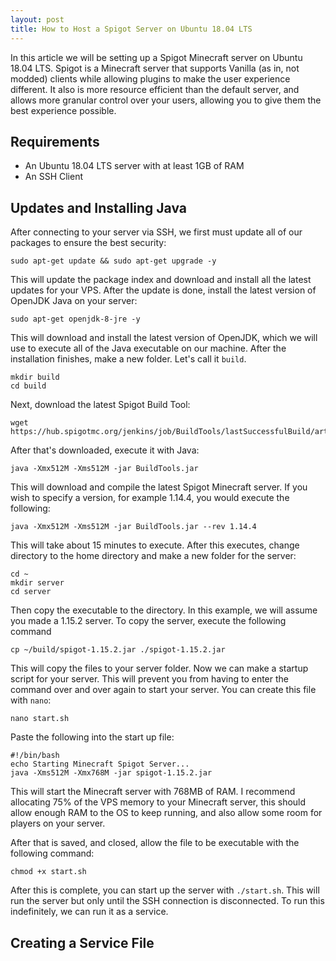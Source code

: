 ```yaml
---
layout: post
title: How to Host a Spigot Server on Ubuntu 18.04 LTS
---
```


In this article we will be setting up a Spigot Minecraft server on Ubuntu 18.04 LTS. Spigot is a Minecraft server that supports Vanilla (as in, not modded) clients while allowing plugins to make the user experience different. It also is more resource efficient than the default server, and allows more granular control over your users, allowing you to give them the best experience possible. 

## Requirements

- An Ubuntu 18.04 LTS server with at least 1GB of RAM
- An SSH Client

## Updates and Installing Java

After connecting to your server via SSH, we first must update all of our packages to ensure the best security:

`sudo apt-get update && sudo apt-get upgrade -y`

This will update the package index and download and install all the latest updates for your VPS. After the update is done, install the latest version of OpenJDK Java on your server:

`sudo apt-get openjdk-8-jre -y`

This will download and install the latest version of OpenJDK, which we will use to execute all of the Java executable on our machine. After the installation finishes, make a new folder. Let's call it `build`.

    mkdir build
    cd build

Next, download the latest Spigot Build Tool:

```
wget https://hub.spigotmc.org/jenkins/job/BuildTools/lastSuccessfulBuild/artifact/target/BuildTools.jar
```

After that's downloaded, execute it with Java:

```
java -Xmx512M -Xms512M -jar BuildTools.jar
```

This will download and compile the latest Spigot Minecraft server. If you wish to specify a version, for example 1.14.4, you would execute the following: 

```
java -Xmx512M -Xms512M -jar BuildTools.jar --rev 1.14.4
```

This will take about 15 minutes to execute. After this executes, change directory to the home directory and make a new folder for the server:

```
cd ~
mkdir server
cd server
```

Then copy the executable to the directory. In this example, we will assume you made a 1.15.2 server. To copy the server, execute the following command

```
cp ~/build/spigot-1.15.2.jar ./spigot-1.15.2.jar
```

This will copy the files to your server folder. Now we can make a startup script for your server. This will prevent you from having to enter the command over and over again to start your server. You can create this file with `nano`:

```
nano start.sh
```

Paste the following into the start up file:

```
#!/bin/bash
echo Starting Minecraft Spigot Server...
java -Xms512M -Xmx768M -jar spigot-1.15.2.jar
```

This will start the Minecraft server with 768MB of RAM. I recommend allocating 75% of the VPS memory to your Minecraft server, this should allow enough RAM to the OS to keep running, and also allow some room for players on your server.

After that is saved, and closed, allow the file to be executable with the following command: 

```
chmod +x start.sh
```

After this is complete, you can start up the server with `./start.sh`. This will run the server but only until the SSH connection is disconnected. To run this indefinitely, we can run it as a service.

## Creating a Service File


